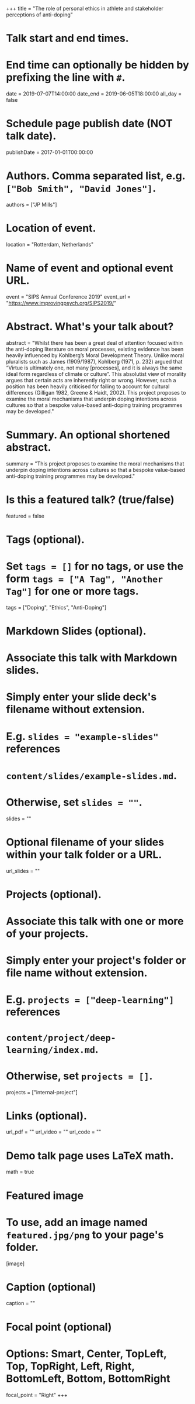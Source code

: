 +++
title = "The role of personal ethics in athlete and stakeholder perceptions of anti-doping"

# Talk start and end times.
#   End time can optionally be hidden by prefixing the line with `#`.
date = 2019-07-07T14:00:00
date_end = 2019-06-05T18:00:00
all_day = false

# Schedule page publish date (NOT talk date).
publishDate = 2017-01-01T00:00:00

# Authors. Comma separated list, e.g. `["Bob Smith", "David Jones"]`.
authors = ["JP Mills"]

# Location of event.
location = "Rotterdam, Netherlands"

# Name of event and optional event URL.
event = "SIPS Annual Conference 2019"
event_url = "https://www.improvingpsych.org/SIPS2019/"

# Abstract. What's your talk about?
abstract = "Whilst there has been a great deal of attention focused within the anti-doping literature on moral processes, existing evidence has been heavily influenced by Kohlberg’s Moral Development Theory. Unlike moral pluralists such as James (1909/1987), Kohlberg (1971, p. 232) argued that “Virtue is ultimately one, not many [processes], and it is always the same ideal form regardless of climate or culture”. This absolutist view of morality argues that certain acts are inherently right or wrong. However, such a position has been heavily criticised for failing to account for cultural differences (Gilligan 1982, Greene & Haidt, 2002). This project proposes to examine the moral mechanisms that underpin doping intentions across cultures so that a bespoke value-based anti-doping training programmes may be developed."

# Summary. An optional shortened abstract.
summary = "This project proposes to examine the moral mechanisms that underpin doping intentions across cultures so that a bespoke value-based anti-doping training programmes may be developed."

# Is this a featured talk? (true/false)
featured = false

# Tags (optional).
#   Set `tags = []` for no tags, or use the form `tags = ["A Tag", "Another Tag"]` for one or more tags.
tags = ["Doping", "Ethics", "Anti-Doping"]

# Markdown Slides (optional).
#   Associate this talk with Markdown slides.
#   Simply enter your slide deck's filename without extension.
#   E.g. `slides = "example-slides"` references 
#   `content/slides/example-slides.md`.
#   Otherwise, set `slides = ""`.
slides = ""

# Optional filename of your slides within your talk folder or a URL.
url_slides = ""

# Projects (optional).
#   Associate this talk with one or more of your projects.
#   Simply enter your project's folder or file name without extension.
#   E.g. `projects = ["deep-learning"]` references 
#   `content/project/deep-learning/index.md`.
#   Otherwise, set `projects = []`.
projects = ["internal-project"]

# Links (optional).
url_pdf = ""
url_video = ""
url_code = ""

# Demo talk page uses LaTeX math.
math = true

# Featured image
# To use, add an image named `featured.jpg/png` to your page's folder. 
[image]
  # Caption (optional)
  caption = ""

  # Focal point (optional)
  # Options: Smart, Center, TopLeft, Top, TopRight, Left, Right, BottomLeft, Bottom, BottomRight
  focal_point = "Right"
+++
